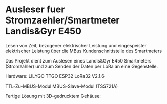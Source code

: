 # Ausleser fuer Stromzaehler/Smartmeter Landis&Gyr E450
Lesen von Zeit, bezogener elektrischer Leistung und eingespeister elektrischer Leistung über die MBus Kundenschnittstelle des Smartmeters

Das Projekt dient zum Auslesen eines Landis&Gyr E450 Smartmeters (Stromzähler)
und zum Senden der Daten per LoRa an eine Gegenstelle.

Hardware:  LILYGO TTGO ESP32 LoRa32 V2.1.6

TTL-Zu-MBUS-Modul MBUS-Slave-Modul (TSS721A)

 
Fertige Lösung mit 3D-gedrucktem Gehäuse:


